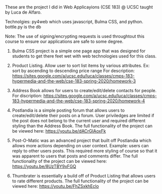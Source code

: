 These are the project I did in Web Applicayions (CSE 183) @ UCSC taught by Luca de Alfaro. 

Technolgies: py4web which uses javascript, Bulma CSS, and python.
bottle.py is the db

Note: The use of signing/encrypting requests is used throughtout this course to ensure our applications are safe to some degree. 

1) Bulma CSS project is a simple one page app that was designed for students
to get there feet wet with web technologies used for this class. 

2) Product Listing. Allow user to sort list items by various attributes. Ex: sort by ascending to descending price range 
For description: https://sites.google.com/a/ucsc.edu/luca/classes/cmps-183-hypermedia-and-the-web/cse-183-spring-2020/homework-3

3) Address Book allows for users to create/edit/delete contacts for people.
For discription: https://sites.google.com/a/ucsc.edu/luca/classes/cmps-183-hypermedia-and-the-web/cse-183-spring-2020/homework-4

4) Postlandia is a simple posting forum that allows users to create/edit/delete their posts on a forum. User priviledges are limited
if the post does not belong to the current user and required different styling than the Address Book. 
The full functionality of the project can be viewed here: https://youtu.be/dACrGIAoxFk

5) Post-O-Matic was an advanced project that built off Postlandia which allows more actions depending on user context. Example: users
can reply to other users posts. This required more styling of course so that it was apparent to users that posts and comments differ. 
The full functionality of the project can be viewed here: https://youtu.be/8UzTBY9xFGQ

6) Thumbrater is essentially a build off of Product Listing that allows users to rate different products.
The full functionality of the project can be viewed here: https://youtu.be/FhZSxkhEclo


